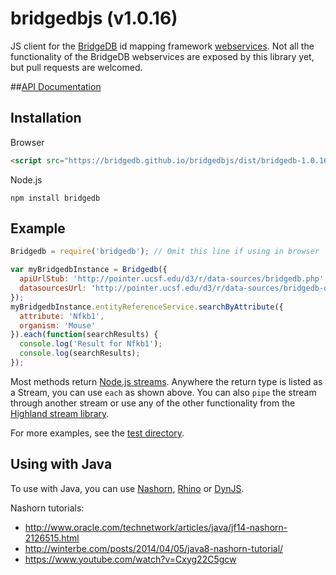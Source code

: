 bridgedbjs (v1.0.16)
===================

JS client for the [BridgeDB](http://bridgedb.org) id mapping framework [webservices](http://bridgedb.org/wiki/BridgeWebservice/).
Not all the functionality of the BridgeDB webservices are exposed by this library yet, but pull requests are welcomed.

##[API Documentation](https://bridgedb.github.io/bridgedbjs/docs/)

## Installation
Browser
```html
<script src="https://bridgedb.github.io/bridgedbjs/dist/bridgedb-1.0.16.min.js"></script>
```

Node.js
```
npm install bridgedb
```

## Example
```js
Bridgedb = require('bridgedb'); // Omit this line if using in browser

var myBridgedbInstance = Bridgedb({
  apiUrlStub: 'http://pointer.ucsf.edu/d3/r/data-sources/bridgedb.php',
  datasourcesUrl: 'http://pointer.ucsf.edu/d3/r/data-sources/bridgedb-datasources.php'
});
myBridgedbInstance.entityReferenceService.searchByAttribute({
  attribute: 'Nfkb1',
  organism: 'Mouse'
}).each(function(searchResults) {
  console.log('Result for Nfkb1');
  console.log(searchResults);
});
```

Most methods return [Node.js streams](http://nodejs.org/api/stream.html). Anywhere the return type is listed as a Stream, you can use ```each``` as shown above.
You can also ```pipe``` the stream through another stream or use any of the other functionality from the [Highland stream library](http://highlandjs.org/).

For more examples, see the [test directory](https://github.com/bridgedb/bridgedbjs/tree/master/test).

## Using with Java
To use with Java, you can use [Nashorn](http://openjdk.java.net/projects/nashorn/), [Rhino](https://developer.mozilla.org/en-US/docs/Mozilla/Projects/Rhino) or [DynJS](http://dynjs.org/).

Nashorn tutorials:
* http://www.oracle.com/technetwork/articles/java/jf14-nashorn-2126515.html
* http://winterbe.com/posts/2014/04/05/java8-nashorn-tutorial/
* https://www.youtube.com/watch?v=Cxyg22C5gcw
